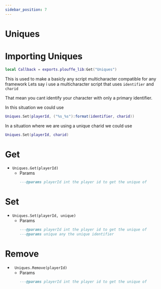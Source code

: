 ```yaml
---
sidebar_position: 7
---
```


# Uniques

# Importing Uniques
  ```lua
  local Callback = exports.plouffe_lib:Get("Uniques")
  ```
  This is used to make a basicly any script multicharacter compatible for any framework
  Lets say i use a multicharacter script that uses ```identifier``` and ```charid```

  That mean you cant identify your character with only a primary identifier.

  In this situation we could use
  ```lua
  Uniques.Set(playerId, ("%s_%s"):format(identifier, charid))
  ``` 

  In a situation where we are using a unique charid we could use 
  ```lua
  Uniques.Set(playerId, charid)
  ``` 
# Get
  - ```Uniques.Get(playerId)```
    - Params
      ```lua
      ---@params playerId int the player id to get the unique of
      ```
# Set
  - ```Uniques.Set(playerId, unique)```
    - Params
      ```lua
      ---@params playerId int the player id to get the unique of
      ---@params unique any the unique identifier
      ```
# Remove
  - ``` Uniques.Remove(playerId)```
    - Params
      ```lua
      ---@params playerId int the player id to get the unique of
      ```
